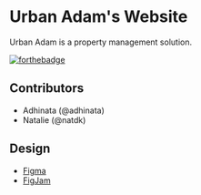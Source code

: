# Urban Adam's Website

Urban Adam is a property management solution.

[![forthebadge](https://forthebadge.com/images/badges/not-a-bug-a-feature.svg)](https://forthebadge.com)

## Contributors

- Adhinata (@adhinata)
- Natalie (@natdk)

## Design

- [Figma]()
- [FigJam](https://www.figma.com/file/KZnbc3QMIojuo3uQXwB7rw/Rancangan-Website-Urban-Adam?node-id=0%3A1)
